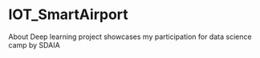 # IOT_SmartAirport
About
Deep learning project showcases my participation for data science camp by SDAIA
